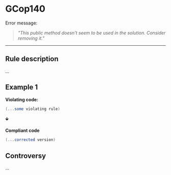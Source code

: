 # GCop140
Error message:
> *"This public method doesn't seem to be used in the solution. Consider removing it."*

---
## Rule description
...

## Example 1
**Violating code:**
```csharp
(...some violating rule)
```
🡻

**Compliant code**
```csharp
(...corrected version)
```
 
 
 ## Controversy
...
